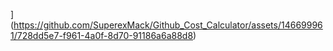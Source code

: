 
](https://github.com/SuperexMack/Github_Cost_Calculator/assets/146699961/728dd5e7-f961-4a0f-8d70-91186a6a88d8)
